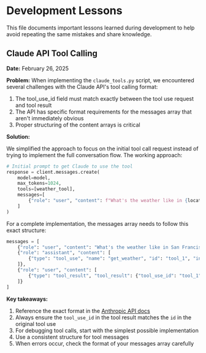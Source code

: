 # Development Lessons

This file documents important lessons learned during development to help avoid repeating the same mistakes and share knowledge.

## Claude API Tool Calling

**Date:** February 26, 2025

**Problem:** When implementing the `claude_tools.py` script, we encountered several challenges with the Claude API's tool calling format:

1. The tool_use_id field must match exactly between the tool use request and tool result
2. The API has specific format requirements for the messages array that aren't immediately obvious
3. Proper structuring of the content arrays is critical

**Solution:**

We simplified the approach to focus on the initial tool call request instead of trying to implement the full conversation flow. The working approach:

```python
# Initial prompt to get Claude to use the tool
response = client.messages.create(
    model=model,
    max_tokens=1024,
    tools=[weather_tool],
    messages=[
        {"role": "user", "content": f"What's the weather like in {location}? Please use {unit} units."}
    ]
)
```

For a complete implementation, the messages array needs to follow this exact structure:

```python
messages = [
    {"role": "user", "content": "What's the weather like in San Francisco?"},
    {"role": "assistant", "content": [
        {"type": "tool_use", "name": "get_weather", "id": "tool_1", "input": {"location": "San Francisco, CA", "unit": "celsius"}}
    ]},
    {"role": "user", "content": [
        {"type": "tool_result", "tool_result": {"tool_use_id": "tool_1", "content": "Weather data here"}}
    ]}
]
```

**Key takeaways:**

1. Reference the exact format in the [Anthropic API docs](https://docs.anthropic.com/claude/reference/tool-use)
2. Always ensure the `tool_use_id` in the tool result matches the `id` in the original tool use
3. For debugging tool calls, start with the simplest possible implementation
4. Use a consistent structure for tool messages
5. When errors occur, check the format of your messages array carefully

